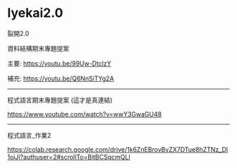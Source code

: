 # lyekai2.0
裂開2.0

資料結構期末專題提案

主要: https://youtu.be/99Uw-DtclzY

補充: https://youtu.be/Q6NnSiTYg2A

-----

程式語言期末專題提案 (這才是真連結)

https://www.youtube.com/watch?v=wwY3GwaGU48

-----

程式語言_作業2

https://colab.research.google.com/drive/1k6ZnEBrovBvZX7DTue8hZTNz_Dl1oiJj?authuser=2#scrollTo=BitBCSqcmQLl

